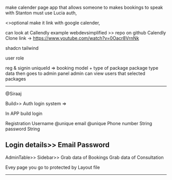 make calender page  app that allows someone to makes bookings to speak with Stanton
must use Lucia auth,

<>optional
make it link with google calender,

can look at Callendly example webdevsimplified >> repo on github
Calendly Clone link ->
https://www.youtube.com/watch?v=0Oacr8VrnNk

shadcn
tailwind

user role

reg & signin 
uniqueId => booking model + type of package
package type data then goes to admin panel
admin can view users that selected packages


---------------------------------------
@Siraaj

>>>>>>

Build>>
Auth login system =>

In APP build login

Registration
Username @unique
email @unique
Phone number String
password String

Login details>>
Email
Password
-------------------------------------

AdminTable>>
Sidebar>>
Grab data of Bookings
Grab data of Consultation

Evey page  you go to protected by Layout  file

_____________________________________
